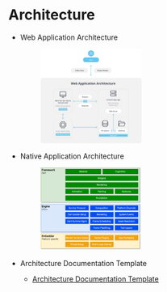 # Architecture

- Web Application Architecture

  <figure>
      <img src="images/web-app-architecture.jpeg" width="50%" height="50%">
  </figure>
- Native Application Architecture

  <figure>
      <img src="images/flutter-archdiagram.png" width="50%" height="50%">
  </figure>

- Architecture Documentation Template
  - [Architecture Documentation Template](templates/architecture-doc.md)